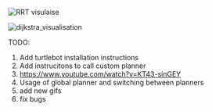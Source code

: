 ![RRT visulaise](https://user-images.githubusercontent.com/75038294/162620162-21e3b01e-a4be-406f-be8d-baf749d41625.gif)

![dijkstra_visualisation](https://user-images.githubusercontent.com/75038294/161427986-cfe1aead-0894-474b-8aa6-ea56322a7184.gif)

TODO:
1. Add turtlebot installation instructions
2. Add instrucitons to call custom planner
3. https://www.youtube.com/watch?v=KT43-sinGEY
4. Usage of global planner and switching between planners
5. add new gifs
6. fix bugs